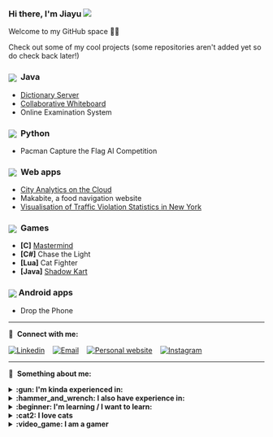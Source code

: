 ### Hi there, I'm Jiayu <img src="https://media.giphy.com/media/hvRJCLFzcasrR4ia7z/giphy.gif" width="30px">
Welcome to my GitHub space :space_invader::rainbow:

Check out some of my cool projects (some repositories aren't added yet so do check back later!)

### <img align="center" src="https://user-images.githubusercontent.com/12579999/135628403-b45a440a-2ffd-4c78-80d4-a91c0c33ed80.png" height="30" />&nbsp;&nbsp;Java
- [Dictionary Server](DictionaryServer)
- [Collaborative Whiteboard](CollaborativeWhiteboard)
- Online Examination System

### <img align="center" src="https://user-images.githubusercontent.com/12579999/135629383-2c39a839-5c35-4b14-b135-bf8dc4f0ed7c.png" height="29" />&nbsp;&nbsp;Python
- Pacman Capture the Flag AI Competition

### <img align="center" src="https://user-images.githubusercontent.com/12579999/135629514-25d7df91-8372-4917-a5a0-6d7c1a84fe47.png" height="30" />&nbsp;&nbsp;Web apps

- [City Analytics on the Cloud](CityAnalyticsOnTheCloud)
- Makabite, a food navigation website
- [Visualisation of Traffic Violation Statistics in New York](NYTrafficViolationStatistics)

### <img align="center" src="https://user-images.githubusercontent.com/12579999/135629829-c0650565-152f-4cb5-bfb3-a685e04d2992.png" height="28" />&nbsp;&nbsp;Games

- **[C]** [Mastermind](Mastermind)
- **[C#]** Chase the Light
- **[Lua]** Cat Fighter
- **[Java]** [Shadow Kart](ShadowKart)

### <img align="center" src="https://user-images.githubusercontent.com/12579999/135630589-4e517cc1-6e5f-4d55-8ec6-5d144ce3f735.png" height="34" />&nbsp;Android apps

- Drop the Phone

[DictionaryServer]: https://github.com/hedgehog7453/Dictionary-Server
[CollaborativeWhiteboard]: https://github.com/hedgehog7453/Collaborative-Whiteboard
[CityAnalyticsOnTheCloud]: https://github.com/hedgehog7453/City-Analytics-on-the-Cloud
[NYTrafficViolationStatistics]: https://github.com/hedgehog7453/NY-Traffic-Violations-Visualisation
[Mastermind]: https://github.com/hedgehog7453/Mastermind
[Shadow Kart]: https://github.com/hedgehog7453/Shadow-Kart-Rework

<hr>

:link: &nbsp;**Connect with me:**

<a href="https://www.linkedin.com/in/jiayu816/" target="blank"><img align="center" src="https://user-images.githubusercontent.com/12579999/135622463-51a94c98-7499-4a02-889a-c6c1a9dceb06.png" alt="Linkedin" height="32" width="32" /></a>
&nbsp;&nbsp;
<a href="mailto:jiayul3@outlook.com" target="blank"><img align="center" src="https://user-images.githubusercontent.com/12579999/135632913-9c22f038-eb5f-4e51-afb1-de1eca749b2b.png" alt="Email" height="32" width="32" /></a>
&nbsp;&nbsp;
<a href="https://hedgehog7453.github.io/" target="blank"><img align="center" src="https://user-images.githubusercontent.com/12579999/135622422-2181fab9-d76d-4f0d-b3c3-b1508ea1b609.png" alt="Personal website" height="32" width="32" /></a>
&nbsp;&nbsp;
<a href="https://www.instagram.com/sitsk816/" target="blank"><img align="center" src="https://user-images.githubusercontent.com/12579999/135634852-dc818697-9161-47d9-851d-0f3813b25e45.png" alt="Instagram" height="32" width="32" /></a>

<hr>

:triumph: &nbsp;**Something about me:**

<details>
  <summary><b>:gun: I'm kinda experienced in:</b></summary>
  <br/>
  <p align="left">
    <a href="https://www.oracle.com/java/" target="_blank"> <img src="https://user-images.githubusercontent.com/12579999/135648600-39bd8583-5c25-4db8-ac80-a000c70124bd.png" alt="python" height="40"/> </a>&nbsp;
    <a href="https://www.python.org" target="_blank"> <img src="https://raw.githubusercontent.com/devicons/devicon/master/icons/python/python-original.svg" alt="python" width="40" height="40"/> </a>&nbsp;
    <a href="https://unity.com/" target="_blank"> <img src="https://user-images.githubusercontent.com/12579999/135648164-7465f7b9-602c-4aa9-a1b9-77896fac4559.png" alt="c" width="40" height="40"/> </a>&nbsp;
    <a href="https://git-scm.com/" target="_blank"> <img src="https://www.vectorlogo.zone/logos/git-scm/git-scm-icon.svg" alt="git" width="40" height="40"/> </a>&nbsp;
    <a href="https://www.linux.org/" target="_blank"> <img src="https://raw.githubusercontent.com/devicons/devicon/master/icons/linux/linux-original.svg" alt="linux" width="40" height="40"/> </a>
  </p>
</details>

<details>
  <summary><b>:hammer_and_wrench: I also have experience in:</b></summary>
  <br/>
  <p align="left">
    <a href="https://www.cprogramming.com/" target="_blank"> <img src="https://raw.githubusercontent.com/devicons/devicon/master/icons/c/c-original.svg" alt="c" width="40" height="40"/> </a>&nbsp;
    <a href="https://www.w3.org/html/" target="_blank"> <img src="https://raw.githubusercontent.com/devicons/devicon/master/icons/html5/html5-original-wordmark.svg" alt="html5" width="40" height="40"/> </a>&nbsp;
    <a href="https://www.w3schools.com/css/" target="_blank"> <img src="https://raw.githubusercontent.com/devicons/devicon/master/icons/css3/css3-original-wordmark.svg" alt="css3" width="40" height="40"/> </a>&nbsp;
    <a href="https://angular.io" target="_blank"> <img src="https://angular.io/assets/images/logos/angular/angular.svg" alt="angular" width="40" height="40"/> </a>&nbsp;
    <a href="https://expressjs.com" target="_blank"> <img src="https://raw.githubusercontent.com/devicons/devicon/master/icons/express/express-original-wordmark.svg" alt="express" width="40" height="40"/> </a>&nbsp;
    <a href="https://nodejs.org" target="_blank"> <img src="https://raw.githubusercontent.com/devicons/devicon/master/icons/nodejs/nodejs-original-wordmark.svg" alt="nodejs" width="40" height="40"/> </a>&nbsp;
    <a href="https://flask.palletsprojects.com/" target="_blank"> <img src="https://www.vectorlogo.zone/logos/pocoo_flask/pocoo_flask-icon.svg" alt="flask" width="40" height="40"/> </a>&nbsp;
    <a href="https://heroku.com" target="_blank"> <img src="https://www.vectorlogo.zone/logos/heroku/heroku-icon.svg" alt="heroku" width="40" height="40"/> </a>
    <a href="https://postman.com" target="_blank"> <img src="https://www.vectorlogo.zone/logos/getpostman/getpostman-icon.svg" alt="postman" width="40" height="40"/> </a>&nbsp;
    <a href="https://www.mongodb.com/" target="_blank"> <img src="https://raw.githubusercontent.com/devicons/devicon/master/icons/mongodb/mongodb-original-wordmark.svg" alt="mongodb" width="40" height="40"/> </a>&nbsp;
    <a href="https://www.mysql.com/" target="_blank"> <img src="https://raw.githubusercontent.com/devicons/devicon/master/icons/mysql/mysql-original-wordmark.svg" alt="mysql" width="40" height="40"/> </a>&nbsp;
    <a href="https://www.postgresql.org" target="_blank"> <img src="https://raw.githubusercontent.com/devicons/devicon/master/icons/postgresql/postgresql-original-wordmark.svg" alt="postgresql" width="40" height="40"/> </a>
  </p>
</details>

<details>
  <summary><b>:beginner: I'm learning / I want to learn:</b></summary>
  <br/>
  <p align="left">
    <a href="https://www.docker.com/" target="_blank"> <img src="https://raw.githubusercontent.com/devicons/devicon/master/icons/docker/docker-original-wordmark.svg" alt="docker" width="40" height="40"/> </a>&nbsp;
    <a href="https://kubernetes.io" target="_blank"> <img src="https://www.vectorlogo.zone/logos/kubernetes/kubernetes-icon.svg" alt="kubernetes" width="40" height="40"/> </a>&nbsp;
    <a href="https://www.nginx.com" target="_blank"> <img src="https://raw.githubusercontent.com/devicons/devicon/master/icons/nginx/nginx-original.svg" alt="nginx" width="40" height="40"/> </a>&nbsp;
    <a href="https://reactjs.org/" target="_blank"> <img src="https://raw.githubusercontent.com/devicons/devicon/master/icons/react/react-original-wordmark.svg" alt="react" width="40" height="40"/> </a>&nbsp;
    <a href="https://redis.io" target="_blank"> <img src="https://raw.githubusercontent.com/devicons/devicon/master/icons/redis/redis-original-wordmark.svg" alt="redis" width="40" height="40"/> </a>
  </p>
</details>

<details>
  <summary><b>:cat2: I love cats</b></summary>
  <p align="left">
    <br/>
    Meet my cat Cheeky :smiling_face_with_three_hearts:
    <br/><br/>
    <img align="center" src="https://user-images.githubusercontent.com/12579999/135645523-c10c8a5b-fc68-4041-bfc8-06bf5e36cec0.JPG" alt="Cheeky" height="400"/>
  </p>
</details>
    
<details>
  <summary><b>:video_game: I am a gamer</b></summary>
  <p align="left">
    <br/>
    I'm open to and interested in all game genres. Find me on these platforms, let's play together!
    <br/><br/>
    <img align="center" src="https://user-images.githubusercontent.com/12579999/135637953-d976b2ab-4a0c-41e8-a58b-664befaff86e.png" alt="3ds" height="32" />
    &nbsp;&nbsp;
    <img align="center" src="https://user-images.githubusercontent.com/12579999/135640765-4516e0b1-6320-4136-9438-788b16a483dc.png" alt="NS" height="32" />
    &nbsp;&nbsp;
    <img align="center" src="https://user-images.githubusercontent.com/12579999/135639041-3a420708-00cf-4e5a-8b8f-f6310689e91a.png" alt="ps4" height="33" />
    &nbsp;&nbsp;
    <img align="center" src="https://user-images.githubusercontent.com/12579999/135638832-afd7f3c1-bed2-4713-a0b3-224646874d6f.png" alt="ps5" height="32" />
    &nbsp;&nbsp;
    <img align="center" src="https://user-images.githubusercontent.com/12579999/135635924-4848c2e6-808f-4da8-a402-7e579a6d2d4d.png" alt="Steam" height="32" />
  </p>
</details>
